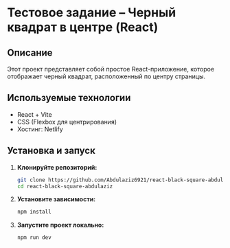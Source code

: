 # Тестовое задание – Черный квадрат в центре (React)

## Описание

Этот проект представляет собой простое React-приложение, которое отображает черный квадрат, расположенный по центру страницы.

## Используемые технологии

- React + Vite
- CSS (Flexbox для центрирования)
- Хостинг: Netlify

## Установка и запуск

1. **Клонируйте репозиторий:**

   ```sh
   git clone https://github.com/Abdulaziz6921/react-black-square-abdulaziz.git
   cd react-black-square-abdulaziz

   ```

2. **Установите зависимости:**

   ```sh
   npm install

   ```

3. **Запустите проект локально:**

   ```sh
   npm run dev

   ```
